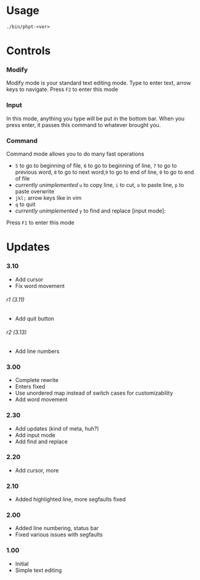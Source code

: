 # Usage

`./bin/phpt-<ver>`

# Controls

### Modify

Modify mode is your standard text editing mode. Type to enter text, arrow keys to navigate. Press `F2` to enter this mode

### Input

In this mode, anything you type will be put in the bottom bar. When you press enter, it passes this command to whatever brought you.

### Command

Command mode allows you to do many fast operations

* `5` to go to beginning of file, `6` to go to beginning of line, `7` to go to previous word, `8` to go to next word,`9` to go to end of line, `0` to go to end of file
* *currently unimplemented* `u` to copy line, `i` to cut, `o` to paste line, `p` to paste overwrite
* `jkl;` arrow keys like in vim
* `q` to quit
* *currently unimplemented* `y` to find and replace [input mode]: <find term> <replace term>

Press `F1` to enter this mode 

# Updates

### 3.10
* Add cursor
* Fix word movement

###### r1 (3.11)
* Add quit button

###### r2 (3.13)
* Add line numbers

### 3.00
* Complete rewrite
* Enters fixed
* Use unordered map instead of switch cases for customizability
* Add word movement

### 2.30

* Add updates (kind of meta, huh?)
* Add input mode
* Add find and replace

### 2.20

* Add cursor, more

### 2.10

* Added highlighted line, more segfaults fixed

### 2.00

* Added line numbering, status bar
* Fixed various issues with segfaults

### 1.00

* Initial
* Simple text editing




